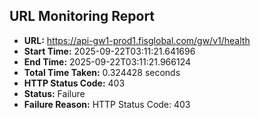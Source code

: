 ## URL Monitoring Report

- **URL:** https://api-gw1-prod1.fisglobal.com/gw/v1/health
- **Start Time:** 2025-09-22T03:11:21.641696
- **End Time:** 2025-09-22T03:11:21.966124
- **Total Time Taken:** 0.324428 seconds
- **HTTP Status Code:** 403
- **Status:** Failure
- **Failure Reason:** HTTP Status Code: 403
